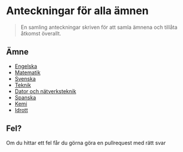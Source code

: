 # Anteckningar för alla ämnen
> En samling anteckningar skriven för att samla ämnena och tillåta åtkomst överallt.

## Ämne
- [Engelska](engelska/readme.md)
- [Matematik](matematik/readme.md)
- [Svenska](svenska/readme.md)
- [Teknik](teknik/readme.md)
- [Dator och nätverksteknik](dator-och-natverksteknik/readme.md)
- [Spanska](spanska/readme.md)
- [Kemi](kemi/readme.md)
- [Idrott](idrott/readme.md)


## Fel?
Om du hittar ett fel får du görna göra en pullrequest med rätt svar